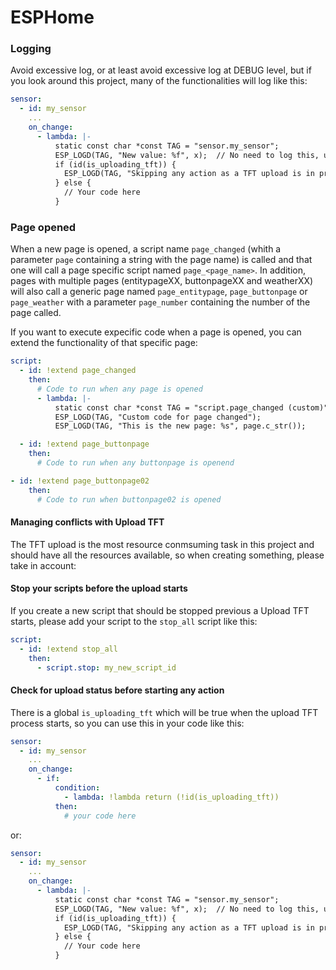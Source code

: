 # ESPHome

### Logging
Avoid excessive log, or at least avoid excessive log at DEBUG level, but if you look around this project, many of the functionalities will log like this:

```yaml
sensor:
  - id: my_sensor
    ...
    on_change:
      - lambda: |-
          static const char *const TAG = "sensor.my_sensor";
          ESP_LOGD(TAG, "New value: %f", x);  // No need to log this, use only when needed
          if (id(is_uploading_tft)) {
            ESP_LOGD(TAG, "Skipping any action as a TFT upload is in progress");  // No need to log this, use only when needed
          } else {
            // Your code here
          }
```

### Page opened
When a new page is opened, a script name `page_changed` (whith a parameter `page` containing a string with the page name) is called and that one will call a page specific script named `page_<page_name>`. In addition, pages with multiple pages (entitypageXX, buttonpageXX and weatherXX) will also call a generic page named `page_entitypage`, `page_buttonpage` or `page_weather` with a parameter `page_number` containing the number of the page called.

If you want to execute expecific code when a page is opened, you can extend the functionality of that specific page:

```yaml
script:
  - id: !extend page_changed
    then:
      # Code to run when any page is opened
      - lambda: |-
          static const char *const TAG = "script.page_changed (custom)";
          ESP_LOGD(TAG, "Custom code for page changed");
          ESP_LOGD(TAG, "This is the new page: %s", page.c_str());

  - id: !extend page_buttonpage
    then:
      # Code to run when any buttonpage is openend

- id: !extend page_buttonpage02
    then:
      # Code to run when buttonpage02 is opened
```

#### Managing conflicts with Upload TFT
The TFT upload is the most resource conmsuming task in this project and should have all the resources available, so when creating something, please take in account:

#### Stop your scripts before the upload starts
If you create a new script that should be stopped previous a Upload TFT starts, please add your script to the `stop_all` script like this:

```yaml
script:
  - id: !extend stop_all
    then:
      - script.stop: my_new_script_id
```

#### Check for upload status before starting any action
There is a global `is_uploading_tft` which will be true when the upload TFT process starts, so you can use this in your code like this:

```yaml
sensor:
  - id: my_sensor
    ...
    on_change:
      - if:
          condition:
            - lambda: !lambda return (!id(is_uploading_tft))
          then:
            # your code here
```

or:

```yaml
sensor:
  - id: my_sensor
    ...
    on_change:
      - lambda: |-
          static const char *const TAG = "sensor.my_sensor";
          ESP_LOGD(TAG, "New value: %f", x);  // No need to log this, use only when needed
          if (id(is_uploading_tft)) {
            ESP_LOGD(TAG, "Skipping any action as a TFT upload is in progress");  // No need to log this, use only when needed
          } else {
            // Your code here
          }
```
